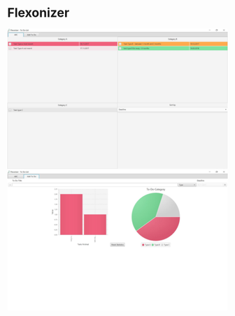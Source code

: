 # Flexonizer
![alt text](https://github.com/eweren/Flexonizer/blob/master/ABC-Tasks_list.JPG?raw=true)
![alt text](https://github.com/eweren/Flexonizer/blob/master/Creating-Task.JPG?raw=true)
